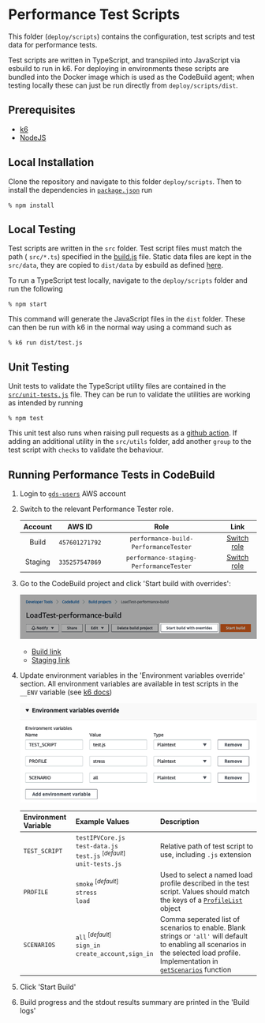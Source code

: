 # Performance Test Scripts

This folder (`deploy/scripts`) contains the configuration, test scripts and test data for performance tests.

Test scripts are written in TypeScript, and transpiled into JavaScript via esbuild to run in k6. For deploying in environments these scripts are bundled into the Docker image which is used as the CodeBuild agent; when testing locally these can just be run directly from `deploy/scripts/dist`.

## Prerequisites

- [k6](https://k6.io/docs/getting-started/installation)
- [NodeJS](https://nodejs.org/en/download/)

## Local Installation
Clone the repository and navigate to this folder `deploy/scripts`. Then to install the dependencies in [`package.json`](package.json) run

```console
% npm install
```

## Local Testing
Test scripts are written in the `src` folder. Test script files must match the path ( `src/*.ts`) specified in the [build.js](build.js#L7) file. Static data files are kept in the `src/data`, they are copied to `dist/data` by esbuild as defined [here](build.js#L18-L25).

To run a TypeScript test locally, navigate to the `deploy/scripts` folder and run the following

```console
% npm start
```
This command will generate the JavaScript files in the `dist` folder. These can then be run with k6 in the normal way using a command such as

```console
% k6 run dist/test.js
```

## Unit Testing
Unit tests to validate the TypeScript utility files are contained in the [`src/unit-tests.js`](src/unit-tests.ts) file. They can be run to validate the utilities are working as intended by running

```console
% npm test
```

This unit test also runs when raising pull requests as a [github action](../../.github/workflows/push.yml). If adding an additional utility in the `src/utils` folder, add another `group` to the test script with `checks` to validate the behaviour.

## Running Performance Tests in CodeBuild
1.  Login to [`gds-users`](https://gds-users.signin.aws.amazon.com/console) AWS account

2. Switch to the relevant Performance Tester role.

    |Account|AWS ID|Role|Link|
    |:-:|:-:|:-:|:-:|
    |Build|`457601271792`|`performance-build-PerformanceTester`|[Switch role](https://signin.aws.amazon.com/switchrole?roleName=performance-build-PerformanceTester&account=457601271792)|
    |Staging|`335257547869`|`performance-staging-PerformanceTester`|[Switch role](https://signin.aws.amazon.com/switchrole?roleName=performance-staging-PerformanceTester&account=335257547869)|

3. Go to the CodeBuild project and click 'Start build with overrides':

    !['Start build with overrides' button](docs/start-build-with-overrides.png)

    - [Build link](https://eu-west-2.console.aws.amazon.com/codesuite/codebuild/457601271792/projects/LoadTest-performance-build/builds/start?region=eu-west-2)
    - [Staging link](https://eu-west-2.console.aws.amazon.com/codesuite/codebuild/335257547869/projects/LoadTest-performance-build/builds/start?region=eu-west-2)

4. Update environment variables in the 'Environment variables override' section. All environment variables are available in test scripts in the `__ENV` variable (see [k6 docs](https://k6.io/docs/using-k6/environment-variables/))

    !['Environment variables override' section](docs/environment-variables-override.png)

    |Environment Variable|Example Values|Description|
    |-|-|-|
    |`TEST_SCRIPT`|`testIPVCore.js`</br>`test-data.js`</br>`test.js`<sup> [_default_]</sup></br>`unit-tests.js`|Relative path of test script to use, including `.js` extension|
    |`PROFILE`|`smoke`<sup> [_default_]</sup></br>`stress`</br>`load`|Used to select a named load profile described in the test script. Values should match the keys of a [`ProfileList`](src/utils/config/load-profiles.ts#L4) object|
    |`SCENARIOS`|`all`<sup> [_default_]</sup></br>`sign_in`</br>`create_account,sign_in`|Comma seperated list of scenarios to enable. Blank strings or `'all'` will default to enabling all scenarios in the selected load profile. Implementation in [`getScenarios`](src/utils/config/load-profiles.ts#L27-L36) function|

5. Click 'Start Build'

6. Build progress and the stdout results summary are printed in the 'Build logs'

